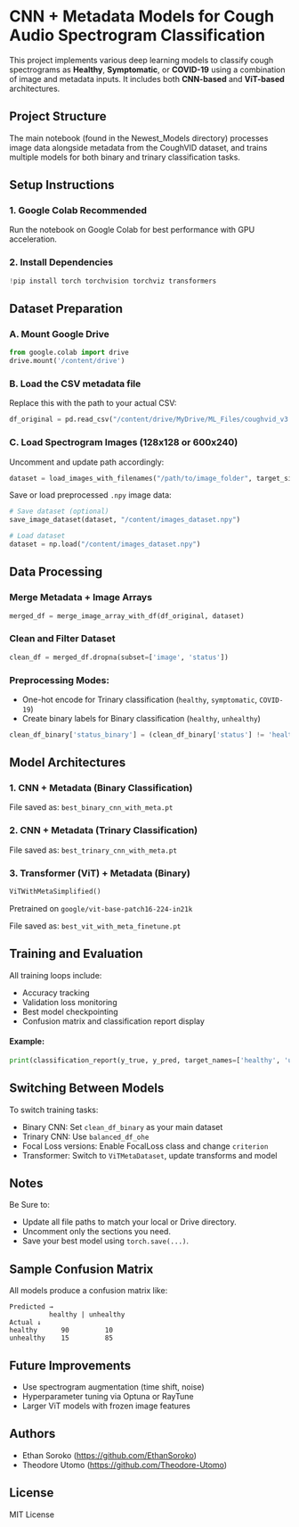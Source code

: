 # CNN + Metadata Models for Cough Audio Spectrogram Classification

This project implements various deep learning models to classify cough spectrograms as **Healthy**, **Symptomatic**, or **COVID-19** using a combination of image and metadata inputs. It includes both **CNN-based** and **ViT-based** architectures.

## Project Structure

The main notebook (found in the Newest_Models directory) processes image data alongside metadata from the CoughVID dataset, and trains multiple models for both binary and trinary classification tasks.

## Setup Instructions

### 1. Google Colab Recommended
Run the notebook on Google Colab for best performance with GPU acceleration.

### 2. Install Dependencies
```python
!pip install torch torchvision torchviz transformers
```

## Dataset Preparation

### A. Mount Google Drive
```python
from google.colab import drive
drive.mount('/content/drive')
```

### B. Load the CSV metadata file
Replace this with the path to your actual CSV:
```python
df_original = pd.read_csv("/content/drive/MyDrive/ML_Files/coughvid_v3.csv")
```

### C. Load Spectrogram Images (128x128 or 600x240)
Uncomment and update path accordingly:
```python
dataset = load_images_with_filenames("/path/to/image_folder", target_size=(128, 128))
```

Save or load preprocessed `.npy` image data:
```python
# Save dataset (optional)
save_image_dataset(dataset, "/content/images_dataset.npy")

# Load dataset
dataset = np.load("/content/images_dataset.npy")
```

## Data Processing

### Merge Metadata + Image Arrays
```python
merged_df = merge_image_array_with_df(df_original, dataset)
```

### Clean and Filter Dataset
```python
clean_df = merged_df.dropna(subset=['image', 'status'])
```

### Preprocessing Modes:
- One-hot encode for Trinary classification (`healthy`, `symptomatic`, `COVID-19`)
- Create binary labels for Binary classification (`healthy`, `unhealthy`)

```python
clean_df_binary['status_binary'] = (clean_df_binary['status'] != 'healthy').astype(int)
```

## Model Architectures

### 1. CNN + Metadata (Binary Classification)
File saved as: `best_binary_cnn_with_meta.pt`

### 2. CNN + Metadata (Trinary Classification)
File saved as: `best_trinary_cnn_with_meta.pt`

### 3. Transformer (ViT) + Metadata (Binary)
```python
ViTWithMetaSimplified()
```
Pretrained on `google/vit-base-patch16-224-in21k`

File saved as: `best_vit_with_meta_finetune.pt`

## Training and Evaluation

All training loops include:
- Accuracy tracking
- Validation loss monitoring
- Best model checkpointing
- Confusion matrix and classification report display

#### Example:
```python
print(classification_report(y_true, y_pred, target_names=['healthy', 'unhealthy']))
```

## Switching Between Models

To switch training tasks:
- Binary CNN: Set `clean_df_binary` as your main dataset
- Trinary CNN: Use `balanced_df_ohe`
- Focal Loss versions: Enable FocalLoss class and change `criterion`
- Transformer: Switch to `ViTMetaDataset`, update transforms and model

## Notes

Be Sure to:
- Update all file paths to match your local or Drive directory.
- Uncomment only the sections you need.
- Save your best model using `torch.save(...)`.

## Sample Confusion Matrix

All models produce a confusion matrix like:

```
Predicted →
          healthy | unhealthy
Actual ↓
healthy      90         10
unhealthy    15         85
```

## Future Improvements

- Use spectrogram augmentation (time shift, noise)
- Hyperparameter tuning via Optuna or RayTune
- Larger ViT models with frozen image features

## Authors

- Ethan Soroko (https://github.com/EthanSoroko)
- Theodore Utomo (https://github.com/Theodore-Utomo)

## License

MIT License
